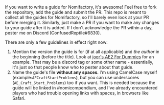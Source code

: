 If you want to write a guide for Nomifactory, it's awesome! Feel free to fork the repository, add the guide and submit the PR. This repo is meant to collect all the guides for Nomifactory, so I'll barely even look at your PR before merging it. Similarly, just make a PR if you want to make any changes to your guide after it is added. If I don't acknowledge the PR within a day, pester me on Discord (ConfusedReptile#6830).

There are only a few guidelines in effect right now:
1. Mention the version the guide is for (if at all applicable) and *the author* in the beginning (before the title). Look at [joqr's AE2 For Dummies](https://github.com/Nomifactory/NomifactoryGuides/blob/1.2.1/guides/AE2ForDummies.md) for an example. That may be a discord tag or some other name - essentially, it's just so that people know who to pester about that guide.
2. Name the guide's file **without any spaces**. I'm using CamelCase myself (example:`AECraftStartProblems`), but you can use underscores (`AE_Craft_Start_Problems`) too if you want. This is needed because the guide will be linked in #nomicompendium, and I've already encountered players who had trouble opening links with spaces, in browsers like Safari.
